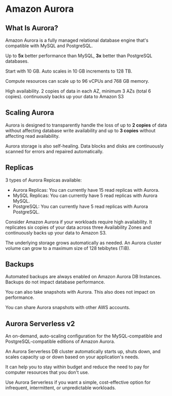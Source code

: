 # Amazon Aurora

## What Is Aurora?

Amazon Aurora is a fully managed relational database engine that's compatible with MySQL and PostgreSQL.

Up to **5x** better performance than MySQL, **3x** better than PostgreSQL databases.

Start with 10 GB. Auto scales in 10 GB increments to 128 TB.

Compute resources can scale up to 96 vCPUs and 768 GB memory.

High availability. 2 copies of data in each AZ, minimum 3 AZs (total 6 copies). continuously backs up your data to Amazon S3


## Scaling Aurora

Aurora is designed to transparently handle the loss of up to **2 copies** of data without affecting database write availability and up to **3 copies** without affecting read availability.

Aurora storage is also self-healing. Data blocks and disks are continuously scanned for errors and repaired automatically.


## Replicas

3 types of Aurora Repicas available:

- Aurora Replicas: You can currently have 15 read replicas with Aurora.
- MySQL Replicas: You can currently have 5 read replicas with
Aurora MySQL.
- PostgreSQL: You can currently have 5 read replicas with Aurora PostgreSQL.

Consider Amazon Aurora if your workloads require high availability. It replicates six copies of your data across three Availability Zones and continuously backs up your data to Amazon S3.

The underlying storage grows automatically as needed. An Aurora cluster volume can grow to a maximum size of 128 tebibytes (TiB).


## Backups

Automated backups are always enabled on Amazon Aurora DB Instances. Backups do not impact database performance.

You can also take snapshots with Aurora. This also does not impact on performance.

You can share Aurora snapshots with other AWS accounts.


## Aurora Serverless v2

An on-demand, auto-scaling configuration for the MySQL-compatible and PostgreSQL-compatible editions of Amazon Aurora.

An Aurora Serverless DB cluster automatically starts up, shuts down, and scales capacity up or down based on your application's needs.

It can help you to stay within budget and reduce the need to pay for computer resources that you don't use.

Use Aurora Serverless if you want a simple, cost-effective option for infrequent, intermittent, or unpredictable workloads.
